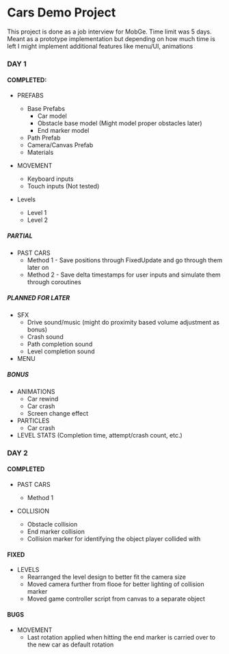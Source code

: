# Cars Demo Project

This project is done as a job interview for MobGe. Time limit was 5 days. Meant as a prototype implementation but depending on how much time is left I might implement additional features like menu/UI, animations

### DAY 1
#### COMPLETED:
- PREFABS
  - Base Prefabs
    - Car model
    - Obstacle base model (Might model proper obstacles later)
    - End marker model
  - Path Prefab
  - Camera/Canvas Prefab
  - Materials
  
- MOVEMENT
  - Keyboard inputs
  - Touch inputs (Not tested)
  
- Levels
  - Level 1
  - Level 2

##### PARTIAL

- PAST CARS
  - Method 1 - Save positions through FixedUpdate and go through them later on
  - Method 2 - Save delta timestamps for user inputs and simulate them through coroutines

##### PLANNED FOR LATER

- SFX
  - Drive sound/music (might do proximity based volume adjustment as bonus)
  - Crash sound
  - Path completion sound
  - Level completion sound
- MENU

##### BONUS

- ANIMATIONS
  - Car rewind
  - Car crash
  - Screen change effect
- PARTICLES
  - Car crash
- LEVEL STATS (Completion time, attempt/crash count, etc.)

### DAY 2
#### COMPLETED
- PAST CARS
  - Method 1
  
- COLLISION
  - Obstacle collision
  - End marker collision
  - Collision marker for identifying the object player collided with

#### FIXED
- LEVELS
  - Rearranged the level design to better fit the camera size
  - Moved camera further from flooe for better lighting of collision marker
  - Moved game controller script from canvas to a separate object
  
#### BUGS
- MOVEMENT
  - Last rotation applied when hitting the end marker is carried over to the new car as default rotation
